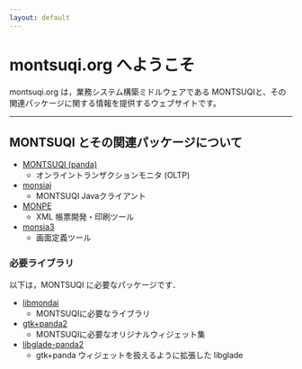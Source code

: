 ```yaml
---
layout: default
---
```

# montsuqi.org へようこそ

montsuqi.org は，業務システム構築ミドルウェアである MONTSUQIと、その関連パッケージに関する情報を提供するウェブサイトです。

* * *

## MONTSUQI とその関連パッケージについて

  * [MONTSUQI (panda)](https://github.com/montsuqi/panda)
    * オンライントランザクションモニタ (OLTP)
  * [monsiaj](https://github.com/montsuqi/monsiaj)
    * MONTSUQI Javaクライアント
  * [MONPE](https://github.com/montsuqi/monpe)
    * XML 帳票開発・印刷ツール
  * [monsia3](https://github.com/montsuqi/monsia3)
    * 画面定義ツール

### 必要ライブラリ

以下は，MONTSUQI に必要なパッケージです．

  * [libmondai](https://github.com/montsuqi/libmondai)
    * MONTSUQIに必要なライブラリ
  * [gtk+panda2](https://github.com/montsuqi/gtk-panda2)
    * MONTSUQIに必要なオリジナルウィジェット集
  * [libglade-panda2](https://github.com/montsuqi/libglade-panda2)
    * gtk+panda ウィジェットを扱えるように拡張した libglade

